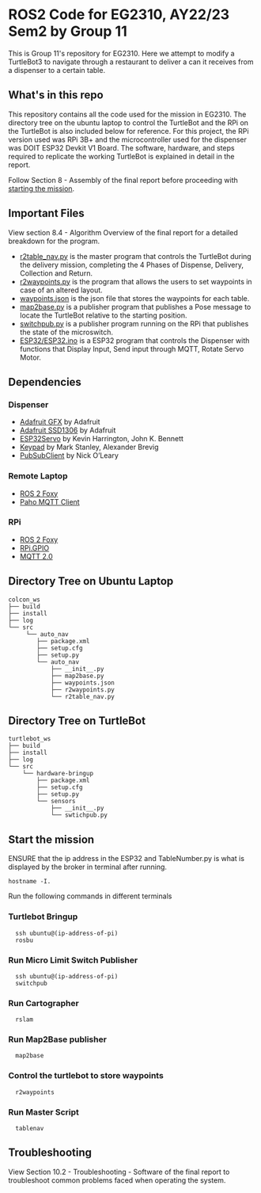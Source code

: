 # ROS2 Code for EG2310, AY22/23 Sem2 by Group 11

This is Group 11's repository for EG2310. Here we attempt to modify a TurtleBot3 to navigate through a restaurant to deliver a can it receives from a dispenser to a certain table.

## What's in this repo
This repository contains all the code used for the mission in EG2310. The directory tree on the ubuntu laptop to control the TurtleBot and the RPi on the TurtleBot is also included below for reference. For this project, the RPi version used was RPi 3B+ and the microcontroller used for the dispenser was DOIT ESP32 Devkit V1 Board. The software, hardware, and steps required to replicate the working TurtleBot is explained in detail in the report. 

Follow Section 8 - Assembly of the final report before proceeding with [starting the mission](#start-the-mission). 

## Important Files
View section 8.4 - Algorithm Overview of the final report for a detailed breakdown for the program.

* [r2table_nav.py](r2table_nav.py) is the master program that controls the TurtleBot during the delivery mission, completing the 4 Phases of Dispense, Delivery, Collection and Return.
* [r2waypoints.py](r2waypoints.py) is the program that allows the users to set waypoints in case of an altered layout.
* [waypoints.json](waypoints.json) is the json file that stores the waypoints for each table.
* [map2base.py](map2base.py) is a publisher program that publishes a Pose message to locate the TurtleBot relative to the starting position.
* [switchpub.py](switchpub.py) is a publisher program running on the RPi that publishes the state of the microswitch.
* [ESP32/ESP32.ino](ESP32/ESP32.ino) is a ESP32 program that controls the Dispenser with functions that Display Input, Send input through MQTT, Rotate Servo Motor.

## Dependencies

### Dispenser
* [Adafruit GFX](https://github.com/adafruit/Adafruit-GFX-Library) by Adafruit
* [Adafruit SSD1306](https://github.com/adafruit/Adafruit_SSD1306) by Adafruit
* [ESP32Servo](https://github.com/adafruit/Adafruit_SSD1306) by Kevin Harrington, John K. Bennett
* [Keypad](http://playground.arduino.cc/Code/Keypad) by Mark Stanley, Alexander Brevig
* [PubSubClient](https://pubsubclient.knolleary.net/) by Nick O’Leary

### Remote Laptop
* [ROS 2 Foxy](https://docs.ros.org/en/foxy/Installation.html)
* [Paho MQTT Client](https://pypi.org/project/paho-mqtt/)

### RPi
* [ROS 2 Foxy](https://docs.ros.org/en/foxy/Installation.html)
* [RPi.GPIO](https://pypi.org/project/RPi.GPIO/)
* [MQTT 2.0](https://mosquitto.org/download/)



## Directory Tree on Ubuntu Laptop
```
colcon_ws
├── build
├── install
├── log
└── src
     └── auto_nav
        ├── package.xml
        ├── setup.cfg
        ├── setup.py
        └── auto_nav
            ├── __init__.py
            ├── map2base.py
            ├── waypoints.json
            ├── r2waypoints.py
            └── r2table_nav.py
```

## Directory Tree on TurtleBot
```
turtlebot_ws
├── build
├── install
├── log
└── src
    └── hardware-bringup
        ├── package.xml
        ├── setup.cfg
        ├── setup.py
        └── sensors
            ├── __init__.py
            └── swtichpub.py
```

## Start the mission 
ENSURE that the ip address in the ESP32 and TableNumber.py is what is displayed by the broker in terminal after running.
```
hostname -I.
```
Run the following commands in different terminals
### Turtlebot Bringup
```
  ssh ubuntu@(ip-address-of-pi)
  rosbu
```
### Run Micro Limit Switch Publisher
```
  ssh ubuntu@(ip-address-of-pi)
  switchpub
```
### Run Cartographer
```
  rslam
```
### Run Map2Base publisher
```
  map2base
```
### Control the turtlebot to store waypoints
```
  r2waypoints
```
### Run Master Script
```
  tablenav
```

## Troubleshooting
View Section 10.2 - Troubleshooting - Software of the final report to troubleshoot common problems faced when operating the system.
